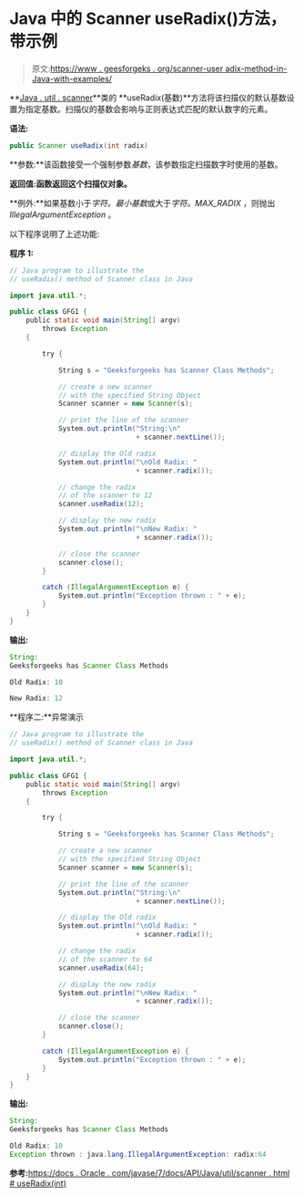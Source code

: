 # Java 中的 Scanner useRadix()方法，带示例

> 原文:[https://www . geesforgeks . org/scanner-user adix-method-in-Java-with-examples/](https://www.geeksforgeeks.org/scanner-useradix-method-in-java-with-examples/)

**[Java . util . scanner](https://www.geeksforgeeks.org/scanner-class-in-java/)**类的 **useRadix(基数)**方法将该扫描仪的默认基数设置为指定基数。扫描仪的基数会影响与正则表达式匹配的默认数字的元素。

**语法:**

```java
public Scanner useRadix(int radix)
```

**参数:**该函数接受一个强制参数*基数*，该参数指定扫描数字时使用的基数。

**返回值:**函数返回这个**扫描仪对象。**

**例外:**如果基数小于*字符。最小基数*或大于*字符。MAX_RADIX* ，则抛出 *IllegalArgumentException* 。

以下程序说明了上述功能:

**程序 1:**

```java
// Java program to illustrate the
// useRadix() method of Scanner class in Java

import java.util.*;

public class GFG1 {
    public static void main(String[] argv)
        throws Exception
    {

        try {

            String s = "Geeksforgeeks has Scanner Class Methods";

            // create a new scanner
            // with the specified String Object
            Scanner scanner = new Scanner(s);

            // print the line of the scanner
            System.out.println("String:\n"
                               + scanner.nextLine());

            // display the Old radix
            System.out.println("\nOld Radix: "
                               + scanner.radix());

            // change the radix
            // of the scanner to 12
            scanner.useRadix(12);

            // display the new radix
            System.out.println("\nNew Radix: "
                               + scanner.radix());

            // close the scanner
            scanner.close();
        }

        catch (IllegalArgumentException e) {
            System.out.println("Exception thrown : " + e);
        }
    }
}
```

**输出:**

```java
String:
Geeksforgeeks has Scanner Class Methods

Old Radix: 10

New Radix: 12

```

**程序二:**异常演示

```java
// Java program to illustrate the
// useRadix() method of Scanner class in Java

import java.util.*;

public class GFG1 {
    public static void main(String[] argv)
        throws Exception
    {

        try {

            String s = "Geeksforgeeks has Scanner Class Methods";

            // create a new scanner
            // with the specified String Object
            Scanner scanner = new Scanner(s);

            // print the line of the scanner
            System.out.println("String:\n"
                               + scanner.nextLine());

            // display the Old radix
            System.out.println("\nOld Radix: "
                               + scanner.radix());

            // change the radix
            // of the scanner to 64
            scanner.useRadix(64);

            // display the new radix
            System.out.println("\nNew Radix: "
                               + scanner.radix());

            // close the scanner
            scanner.close();
        }

        catch (IllegalArgumentException e) {
            System.out.println("Exception thrown : " + e);
        }
    }
}
```

**输出:**

```java
String:
Geeksforgeeks has Scanner Class Methods

Old Radix: 10
Exception thrown : java.lang.IllegalArgumentException: radix:64

```

**参考:**[https://docs . Oracle . com/javase/7/docs/API/Java/util/scanner . html # useRadix(int)](https://docs.oracle.com/javase/7/docs/api/java/util/Scanner.html#useRadix(int))